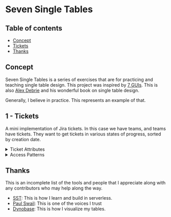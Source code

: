 # Seven Single Tables

## Table of contents

- [Concept](#concept)
- [Tickets](#ticekts)
- [Thanks](#thanks)

## Concept

Seven Single Tables is a series of exercises that are for practicing and teaching single table design. This project was inspired by [7 GUIs](https://eugenkiss.github.io/7guis/). This is also [Alex Debrie](https://www.alexdebrie.com/) and his wonderful book on single table design.

Generally, I believe in practice. This represents an example of that.

## 1 - Tickets

A mini implementation of Jira tickets. In this case we have teams, and teams have tickets. They want to get tickets in various states of progress, sorted by creation date.

<details>
  <summary>Ticket Attributes</summary>
  
- team: string; // name of team
- status: enum; // staus of ticket
- createdAt: date;
- description: string;
</details>
  
<details>
  <summary>Access Patterns</summary>

- Create a ticket for a team (default to pending)
- Mark a teams ticket complete/blocked/pending/in-progress
- Get all of a teams pending tickets, sorted by creation time
- Get all of a teams blocked tickets, sorted by creation time
  
  ### Detailed Explanation

This task goal is to learn the concept of heirarchical search and a compound sort key

</details>


## Thanks

This is an incomplete list of the tools and people that I appreciate along with any contributors who may help along the way.

- [SST](https://sst.dev/): This is how I learn and build in serverless.
- [Paul Swail](https://serverlessfirst.com/): This is one of the voices I trust
- [Dynobase](https://dynobase.dev/): This is how I visualize my tables.

